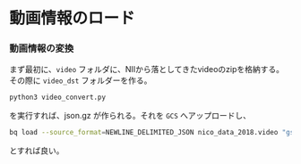 # 動画情報のロード

### 動画情報の変換

まず最初に、`video` フォルダに、NIIから落としてきたvideoのzipを格納する。その際に `video_dst` フォルダーを作る。

```py
python3 video_convert.py
````

を実行すれば、json.gz が作られる。それを `GCS`  へアップロードし、

```sh
bq load --source_format=NEWLINE_DELIMITED_JSON nico_data_2018.video "gs://foo-bar/video/*.json.gz" video.json
```

とすれば良い。

